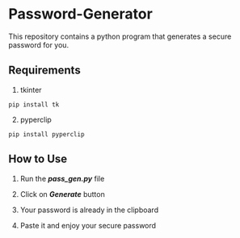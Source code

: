 # Password-Generator

This repository contains a python program that generates a secure password for you.


## Requirements

1. tkinter 
```shell
pip install tk
```

2. pyperclip 
```shell
pip install pyperclip
```
## How to Use

1. Run the ***pass_gen.py*** file 

2. Click on ***Generate*** button

3. Your password is already in the clipboard 

4. Paste it and enjoy your secure password
